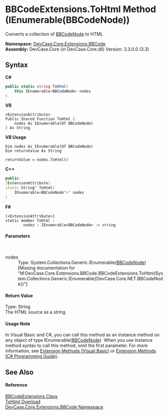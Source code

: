 # BBCodeExtensions.ToHtml Method (IEnumerable(BBCodeNode))
 

Converts a collection of <a href="T_DevCase_Core_NET_BBCodeNode">BBCodeNode</a> to HTML

**Namespace:**&nbsp;<a href="N_DevCase_Core_Extensions_BBCode">DevCase.Core.Extensions.BBCode</a><br />**Assembly:**&nbsp;DevCase.Core (in DevCase.Core.dll) Version: 3.3.0.0 (3.3)

## Syntax

**C#**<br />
``` C#
public static string ToHtml(
	this IEnumerable<BBCodeNode> nodes
)
```

**VB**<br />
``` VB
<ExtensionAttribute>
Public Shared Function ToHtml ( 
	nodes As IEnumerable(Of BBCodeNode)
) As String
```

**VB Usage**<br />
``` VB Usage
Dim nodes As IEnumerable(Of BBCodeNode)
Dim returnValue As String

returnValue = nodes.ToHtml()
```

**C++**<br />
``` C++
public:
[ExtensionAttribute]
static String^ ToHtml(
	IEnumerable<BBCodeNode^>^ nodes
)
```

**F#**<br />
``` F#
[<ExtensionAttribute>]
static member ToHtml : 
        nodes : IEnumerable<BBCodeNode> -> string 

```


#### Parameters
&nbsp;<dl><dt>nodes</dt><dd>Type: System.Collections.Generic.IEnumerable(<a href="T_DevCase_Core_NET_BBCodeNode">BBCodeNode</a>)<br />\[Missing <param name="nodes"/> documentation for "M:DevCase.Core.Extensions.BBCode.BBCodeExtensions.ToHtml(System.Collections.Generic.IEnumerable{DevCase.Core.NET.BBCodeNode})"\]</dd></dl>

#### Return Value
Type: String<br />The HTML source as a string

#### Usage Note
In Visual Basic and C#, you can call this method as an instance method on any object of type IEnumerable(<a href="T_DevCase_Core_NET_BBCodeNode">BBCodeNode</a>). When you use instance method syntax to call this method, omit the first parameter. For more information, see <a href="https://docs.microsoft.com/dotnet/visual-basic/programming-guide/language-features/procedures/extension-methods">Extension Methods (Visual Basic)</a> or <a href="https://docs.microsoft.com/dotnet/csharp/programming-guide/classes-and-structs/extension-methods">Extension Methods (C# Programming Guide)</a>.

## See Also


#### Reference
<a href="T_DevCase_Core_Extensions_BBCode_BBCodeExtensions">BBCodeExtensions Class</a><br /><a href="Overload_DevCase_Core_Extensions_BBCode_BBCodeExtensions_ToHtml">ToHtml Overload</a><br /><a href="N_DevCase_Core_Extensions_BBCode">DevCase.Core.Extensions.BBCode Namespace</a><br />